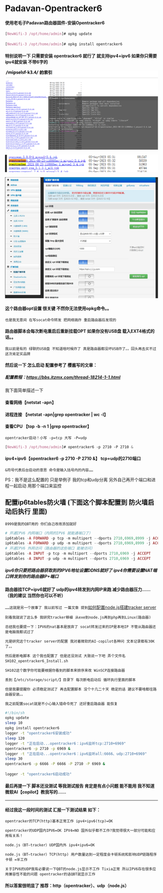 # Padavan-Opentracker6
#### 使用老毛子Padavan路由器固件-安装Opentracker6


```css
[NewWifi-3 /opt/home/admin]# opkg update

[NewWifi-3 /opt/home/admin]# opkg install opentracker6
```



#### 特别说明一下 只需要安装 opentracker6 就行了 就支持ipv4+ipv6 如果你只需要ipv4就安装 不带6字的

![配置opentracker6](https://raw.githubusercontent.com/game-turn-over-skill-group/Padavan-Opentracker6/55a3deaa99fad31effecca4a66d01c19dc5483dc/%E9%85%8D%E7%BD%AEopentracker6.png)

![opt安装包](https://raw.githubusercontent.com/game-turn-over-skill-group/Padavan-Opentracker6/55a3deaa99fad31effecca4a66d01c19dc5483dc/opentracker%E5%AE%89%E8%A3%85%E5%8C%85.png)

![路由器opt设置](https://raw.githubusercontent.com/game-turn-over-skill-group/Padavan-Opentracker6/dac1a9fa47b2d2620334c701863c0291d3f150f4/%E8%B7%AF%E7%94%B1%E5%99%A8%E5%90%AF%E5%8A%A8OPT.jpg)

#### 这个路由器opt设置 很关键 不然你无法使用opkg命令。。
`也是我无意间 在写socat命令转发 把网络搞炸 重启路由器后发现的`

#### 路由器脚本会每次断电重启后重新挂载OPT 如果你没有USB盘 载入EXT4格式的话。。

`我以前是有的 绿联的USB盘 不知道啥时候炸了 真是路由器都没坏USB炸了。。回头再去买不过这次肯定买品牌`

#### 然后说一下 怎么启动 配置参考了 樱酱写的文章：
##### 配置教程：https://bbs.itzmx.com/thread-18214-1-1.html

我下面简单描述一下

#### 查看网络【netstat -apn】
#### 进程连接 【netstat -apn|grep opentracker | wc -l】
#### 查看CPU 【top -b -n 1 |grep opentracker】

`opentracker启动！小写 -p=tcp 大写 -P=udp`
```css
[NewWifi-3 /opt/home/admin]# opentracker6 -p 2710 -P 2710 &
```
#### ipv4+ipv6【opentracker6 -p 2710 -P 2710 &】 tcp+udp的2710端口
`&符号代表后台启动的意思 命令是输入括号内的内容……`

PS：我不是这么配置的 只是举例子 我的tcp和udp分离 另外自己再开个端口和进程一起启动 用那个端口来监控

## 配置ip6tables防火墙 (下面这个脚本配置到 防火墙启动后执行 里面)
`8999是我的QBT用的 你们自己改改添加就好`
```php
# 开通IPV6 内网端口（内网的IPV6 就能通端口了）
ip6tables -A FORWARD -p tcp -m multiport --dports 2710,6969,8999 -j ACCEPT
ip6tables -A FORWARD -p udp -m multiport --dports 2710,6969,8999 -j ACCEPT
# 开通IPV6 外网访问（路由器的这些端口 能被访问）
ip6tables -A INPUT -p tcp -m multiport --dports 2710,6969 -j ACCEPT
ip6tables -A INPUT -p udp -m multiport --dports 2710,6969 -j ACCEPT

```


##### ipv6你只要把路由器获取到的IPV6地址设置DDNS就好了 ipv4你需要设置NAT端口转发到你的路由器IP+端口
#### 路由器挂TCP+ipv6就好了 udp的ipv4转发到内网IP来跑 减少路由器压力……（我的建议 当然你也可以不听） 
`……这就是另一个故事了 我以前写过 一篇文章 提到`<a href=https://github.com/lirener/lirener.github.io/wiki/%E4%BD%BF%E7%94%A8node%E5%AE%89%E8%A3%85bittorrent-tracker%E5%BB%BA%E7%AB%8Btracker%E6%9C%8D%E5%8A%A1%E5%99%A8(%E6%95%99%E7%A8%8B)>如何配置node.js搭建tracker server</a>

`别看我就说了这么多 我研究tracker移植 从exe到node.js再到php再到Linux(路由器)`

`总结我也要提一下：IPV6的nat基本是放弃了 socat转发过来的IP是本地IP 不管从路由器还是电脑我都试过了`

`光是研究这个tracker server的配置 我对着微软的AI-copilot各种问 文本记录都有30K了。。`

`然后是断电脚本 这个我也配置了 但是还没测试 大致说一下吧 弄个文件名 SH102_opentracker6_Install.sh`

`SH102这个数字你可能要根据你看到的脚本来排序来改 WinSCP连接路由器 `

`丢到【/etc/storage/script/】目录下 每次断电启动后 循环执行里面的脚本`

`但是我要提醒你 必须稳定测试了 再去配置脚本 没个十几二十天 稳定的话 建议不要啥都往路由器安装。。`

`我之前配置socat就是不小心输入错命令死了 还好重启路由器 能恢复`

```sh
#!/bin/sh
opkg update
sleep 10
opkg install opentracker6
logger -t "opentracker6安装成功"
sleep 120
logger -t "正在启动...opentracker6：ipv6监听tcp:2710+6969"
opentracker6 -p 2710 -p 6969 &
logger -t "正在启动...opentracker6：ipv6监听all:6666、udp:2710+6969"
sleep 30
opentracker6 -p 6666 -P 6666 -P 2710 -P 6969 &

logger -t "opentracker6启动成功"
```

#### 最后再提一下 脚本还没测试 等我测试报告 肯定是有点小问题 能不能用 我不知道 微软AI【copilot】教我写的……

-----------------------------------------

#### 经过我这一段时间的测试 汇报一下测试结果 如下：

`opentracker的TCP(http)基本正常工作 ipv4+ipv6(tcp)=OK`

`opentracker的UDP国内IPV6=OK IPV4=NO 国外似乎都不工作?我觉得很大一部分可能和应用有关系！`

`node.js（BT—tracker）UDP国内外 ipv4+ipv6=OK`

`node.js（BT—tracker）TCP(http) 用户数量达到一定程度会卡顿系统和影响UDP链路程序卡顿 =半工作`

`关于IPV6的UDP我有必要说一下QBT的node.js显示不工作 Tixia正常 所以IPV6存在很多应用兼容性不能的问题 opentracker的话QBT就显示工作`

#### 所以答案很明显了 推荐：http（opentracker）、udp（node.js）




